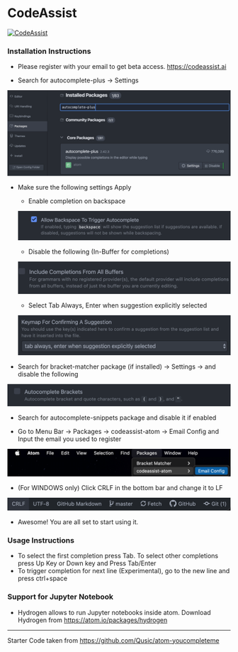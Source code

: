 # CodeAssist

[![CodeAssist](https://avatars3.githubusercontent.com/u/70232318?s=50&u=4d4a4ed21255a64203a45219b002fb963a9a5b9d&v=4)](https://codeassist.ai)

### Installation Instructions

 - Please register with your email to get beta access. https://codeassist.ai 

 - Search for autocomplete-plus &rarr; Settings

  ![Alt text](imgs/autocomplete-plus.png)

 - Make sure the following settings Apply

   - Enable completion on backspace

    ![Alt text](imgs/backspace.png)

   - Disable the following (In-Buffer for completions)

    ![Alt text](imgs/inbuffer.png)

   - Select Tab Always, Enter when suggestion explicitly selected

    ![Alt text](imgs/select.png)

 - Search for bracket-matcher package (if installed) &rarr; Settings &rarr; and disable the following

  ![Alt text](imgs/brackets.png)

 - Search for autocomplete-snippets package and disable it if enabled

 - Go to Menu Bar &rarr; Packages &rarr; codeassist-atom &rarr; Email Config and Input the email you used to register

  ![Alt text](imgs/email.png)


 - (For WINDOWS only) Click CRLF in the bottom bar and change it to LF

  ![Alt text](imgs/line_ending_selection.png)

 - Awesome! You are all set to start using it.


### Usage Instructions
 - To select the first completion press Tab. To select other completions press Up Key or Down key and Press Tab/Enter
 - To trigger completion for next line (Experimental), go to the new line and press ctrl+space


### Support for Jupyter Notebook
 - Hydrogen allows to run Jupyter notebooks inside atom.
   Download Hydrogen from https://atom.io/packages/hydrogen


---
Starter Code taken from https://github.com/Qusic/atom-youcompleteme
